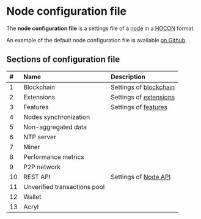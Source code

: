 # Node configuration file

The **node configuration file** is a settings file of a [node](/blockchain/node.md) in a [HOCON](https://en.wikipedia.org/wiki/HOCON) format.

An example of the default node configuration file is available [on Github](https://github.com/acrylplatform/Acryl/blob/master/node/src/main/resources/application.conf).

## Sections of configuration file

| # | Name | Description |
| :--- | :--- | :--- |
| 1 | Blockchain | Settings of [blockchain](/blockchain/blockchain.md) |
| 2 | Extensions | Settings of [extensions](/acryl-node/extensions.md) |
| 3 | Features | Settings of [features](/acryl-node/features/feature.md) |
| 4 | Nodes synchronization | |
| 5 | Non-aggregated data | |
| 6 | NTP server | |
| 7 | Miner | |
| 8 | Performance metrics | |
| 9 | P2P network   | |
| 10 | REST API | Settings of [Node API](/acryl-node/node-api.md) |
| 11 | Unverified transactions pool | |
| 12 | Wallet | |
| 13 | Acryl | | |
